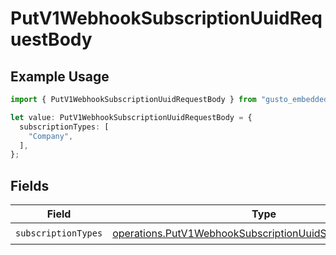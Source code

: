 # PutV1WebhookSubscriptionUuidRequestBody

## Example Usage

```typescript
import { PutV1WebhookSubscriptionUuidRequestBody } from "gusto_embedded/models/operations";

let value: PutV1WebhookSubscriptionUuidRequestBody = {
  subscriptionTypes: [
    "Company",
  ],
};
```

## Fields

| Field                                                                                                                                  | Type                                                                                                                                   | Required                                                                                                                               | Description                                                                                                                            |
| -------------------------------------------------------------------------------------------------------------------------------------- | -------------------------------------------------------------------------------------------------------------------------------------- | -------------------------------------------------------------------------------------------------------------------------------------- | -------------------------------------------------------------------------------------------------------------------------------------- |
| `subscriptionTypes`                                                                                                                    | [operations.PutV1WebhookSubscriptionUuidSubscriptionTypes](../../models/operations/putv1webhooksubscriptionuuidsubscriptiontypes.md)[] | :heavy_check_mark:                                                                                                                     | N/A                                                                                                                                    |